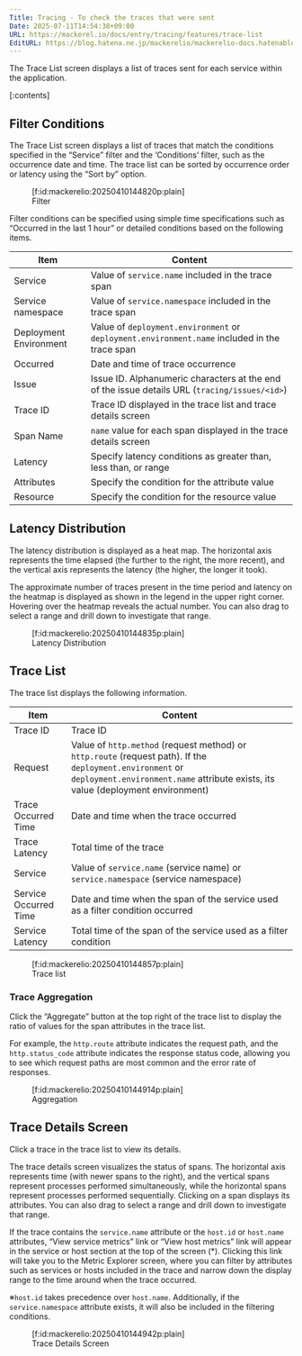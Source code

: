 ```yaml
---
Title: Tracing - To check the traces that were sent
Date: 2025-07-11T14:54:38+09:00
URL: https://mackerel.io/docs/entry/tracing/features/trace-list
EditURL: https://blog.hatena.ne.jp/mackerelio/mackerelio-docs.hatenablog.mackerel.io/atom/entry/6802418398507809625
---
```


The Trace List screen displays a list of traces sent for each service within the application.

[:contents]

## Filter Conditions

The Trace List screen displays a list of traces that match the conditions specified in the “Service” filter and the ‘Conditions’ filter, such as the occurrence date and time. The trace list can be sorted by occurrence order or latency using the “Sort by” option.

<figure class="figure-image figure-image-fotolife" title="Filter">[f:id:mackerelio:20250410144820p:plain]<figcaption>Filter</figcaption></figure>

Filter conditions can be specified using simple time specifications such as “Occurred in the last 1 hour” or detailed conditions based on the following items.

| Item | Content |
|-------------------|-------------------------------------------------------------------------|
| Service | Value of `service.name` included in the trace span |
| Service namespace | Value of `service.namespace` included in the trace span |
| Deployment Environment | Value of `deployment.environment` or `deployment.environment.name` included in the trace span |
| Occurred | Date and time of trace occurrence |
| Issue | Issue ID. Alphanumeric characters at the end of the issue details URL (`tracing/issues/<id>`) |
| Trace ID | Trace ID displayed in the trace list and trace details screen |
| Span Name | `name` value for each span displayed in the trace details screen |
| Latency | Specify latency conditions as greater than, less than, or range |
| Attributes | Specify the condition for the attribute value |
| Resource | Specify the condition for the resource value |


## Latency Distribution

The latency distribution is displayed as a heat map. The horizontal axis represents the time elapsed (the further to the right, the more recent), and the vertical axis represents the latency (the higher, the longer it took).

The approximate number of traces present in the time period and latency on the heatmap is displayed as shown in the legend in the upper right corner. Hovering over the heatmap reveals the actual number. You can also drag to select a range and drill down to investigate that range.

<figure class="figure-image figure-image-fotolife" title="Latency Distribution">[f:id:mackerelio:20250410144835p:plain]<figcaption>Latency Distribution</figcaption></figure>


## Trace List

The trace list displays the following information.

| Item | Content |
|--------------|---------------------------------------------------------------------------------------------------------------------------------------------|
| Trace ID | Trace ID |
| Request | Value of `http.method` (request method) or `http.route` (request path). If the `deployment.environment` or `deployment.environment.name` attribute exists, its value (deployment environment) |
| Trace Occurred Time | Date and time when the trace occurred |
| Trace Latency | Total time of the trace |
| Service | Value of `service.name` (service name) or `service.namespace` (service namespace) |
| Service Occurred Time | Date and time when the span of the service used as a filter condition occurred |
| Service Latency | Total time of the span of the service used as a filter condition |

<figure class="figure-image figure-image-fotolife" title="Trace list">[f:id:mackerelio:20250410144857p:plain]<figcaption>Trace list</figcaption></figure>

### Trace Aggregation

Click the “Aggregate” button at the top right of the trace list to display the ratio of values for the span attributes in the trace list.

For example, the `http.route` attribute indicates the request path, and the `http.status_code` attribute indicates the response status code, allowing you to see which request paths are most common and the error rate of responses.

<figure class="figure-image figure-image-fotolife" title="Aggregation">[f:id:mackerelio:20250410144914p:plain]<figcaption>Aggregation</figcaption></figure>


## Trace Details Screen

Click a trace in the trace list to view its details.

The trace details screen visualizes the status of spans. The horizontal axis represents time (with newer spans to the right), and the vertical spans represent processes performed simultaneously, while the horizontal spans represent processes performed sequentially. Clicking on a span displays its attributes. You can also drag to select a range and drill down to investigate that range.

If the trace contains the `service.name` attribute or the `host.id` or `host.name` attributes, “View service metrics” link or “View host metrics” link will appear in the service or host section at the top of the screen (*). Clicking this link will take you to the Metric Explorer screen, where you can filter by attributes such as services or hosts included in the trace and narrow down the display range to the time around when the trace occurred.

※`host.id` takes precedence over `host.name`. Additionally, if the `service.namespace` attribute exists, it will also be included in the filtering conditions.

<figure class="figure-image figure-image-fotolife" title="Trace Details Screen">[f:id:mackerelio:20250410144942p:plain]<figcaption>Trace Details Screen</figcaption></figure>
